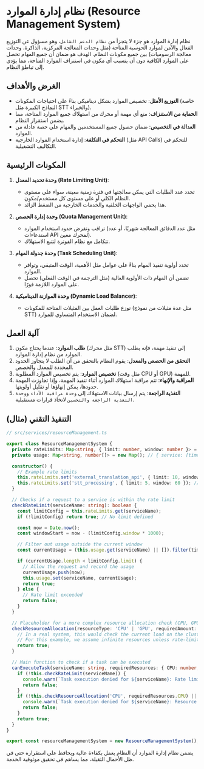 # نظام إدارة الموارد (Resource Management System)

نظام إدارة الموارد هو جزء لا يتجزأ من `نظام الدعم الشامل`، وهو مسؤول عن التوزيع الفعال والآمن لموارد الحوسبة المتاحة (مثل وحدات المعالجة المركزية، الذاكرة، وحدات معالجة الرسوميات) بين جميع مكونات النظام. الهدف هو ضمان أن جميع المهام تحصل على الموارد الكافية دون أن يتسبب أي مكون في استنزاف الموارد المتاحة، مما يؤدي إلى تباطؤ النظام.

## الغرض والأهداف

*   **التوزيع الأمثل**: تخصيص الموارد بشكل ديناميكي بناءً على احتياجات المكونات (خاصة النماذج الكبيرة مثل STT والخبراء).
*   **الحماية من الاستنزاف**: منع أي مهمة أو محرك من استهلاك جميع الموارد المتاحة، مما يضمن استقرار النظام.
*   **العدالة في التخصيص**: ضمان حصول جميع المستخدمين والمهام على حصة عادلة من الموارد.
*   **التحكم في التكلفة**: إدارة استخدام الموارد الخارجية (مثل API Calls) للتحكم في التكاليف التشغيلية.

## المكونات الرئيسية

1.  **وحدة تحديد المعدل (Rate Limiting Unit)**:
    *   تحدد عدد الطلبات التي يمكن معالجتها في فترة زمنية معينة، سواء على مستوى النظام الكلي أو على مستوى كل مستخدم/مكون.
    *   هذا يحمي الواجهات الخلفية والخدمات الخارجية من الضغط الزائد.

2.  **وحدة إدارة الحصص (Quota Management Unit)**:
    *   تراقب وتفرض حدود استخدام الموارد (مثل عدد الدقائق المعالجة شهريًا، أو عدد استدعاءات API لمحرك معين).
    *   تتكامل مع نظام الفوترة لتتبع الاستهلاك.

3.  **وحدة جدولة المهام (Task Scheduling Unit)**:
    *   تحدد أولوية تنفيذ المهام بناءً على عوامل مثل الأهمية، الوقت المتبقي، وتوافر الموارد.
    *   تضمن أن المهام ذات الأولوية العالية (مثل الترجمة في الوقت الفعلي) تحصل على الموارد اللازمة فورًا.

4.  **وحدة الموازنة الديناميكية (Dynamic Load Balancer)**:
    *   توزع طلبات العمل بين المثيلات المتاحة للمكونات (مثل عدة مثيلات من نموذج STT) لضمان الاستخدام المتساوي للموارد.

## آلية العمل

1.  **طلب الموارد**: عندما يحتاج مكون (مثل محرك STT) إلى تنفيذ مهمة، فإنه يطلب الموارد من نظام إدارة الموارد.
2.  **التحقق من الحصص والمعدل**: يقوم النظام بالتحقق من أن الطلب لا يتجاوز الحدود المحددة للمعدل والحصص.
3.  **تخصيص الموارد**: يتم تخصيص الموارد المطلوبة (مثل وقت CPU أو GPU) للمهمة.
4.  **المراقبة والإنهاء**: تتم مراقبة استهلاك الموارد أثناء تنفيذ المهمة، وإذا تجاوزت المهمة حدودها، يمكن إنهاؤها أو تقليل أولويتها.
5.  **التغذية الراجعة**: يتم إرسال بيانات الاستهلاك إلى `وحدة مراقبة الأداء` و`وحدة التغذية الراجعة والتحسين` لاتخاذ قرارات مستقبلية.

## التنفيذ التقني (مثال)

```typescript
// src/services/resourceManagement.ts

export class ResourceManagementSystem {
  private rateLimits: Map<string, { limit: number, window: number }> = new Map(); // { service: { limit: requests/sec, window: seconds } }
  private usage: Map<string, number[]> = new Map(); // { service: [timestamps] }

  constructor() {
    // Example rate limits
    this.rateLimits.set('external_translation_api', { limit: 10, window: 1 }); // 10 requests per second
    this.rateLimits.set('stt_processing', { limit: 5, window: 60 }); // 5 STT jobs per minute
  }

  // Checks if a request to a service is within the rate limit
  checkRateLimit(serviceName: string): boolean {
    const limitConfig = this.rateLimits.get(serviceName);
    if (!limitConfig) return true; // No limit defined

    const now = Date.now();
    const windowStart = now - (limitConfig.window * 1000);

    // Filter out usage outside the current window
    const currentUsage = (this.usage.get(serviceName) || []).filter(timestamp => timestamp > windowStart);

    if (currentUsage.length < limitConfig.limit) {
      // Allow the request and record the usage
      currentUsage.push(now);
      this.usage.set(serviceName, currentUsage);
      return true;
    } else {
      // Rate limit exceeded
      return false;
    }
  }

  // Placeholder for a more complex resource allocation check (CPU, GPU)
  checkResourceAllocation(resourceType: 'CPU' | 'GPU', requiredAmount: number): boolean {
    // In a real system, this would check the current load on the cluster
    // For this example, we assume infinite resources unless rate-limited
    return true;
  }

  // Main function to check if a task can be executed
  canExecuteTask(serviceName: string, requiredResources: { CPU: number, GPU: number }): boolean {
    if (!this.checkRateLimit(serviceName)) {
      console.warn(`Task execution denied for ${serviceName}: Rate limit exceeded.`);
      return false;
    }
    if (!this.checkResourceAllocation('CPU', requiredResources.CPU) || !this.checkResourceAllocation('GPU', requiredResources.GPU)) {
      console.warn(`Task execution denied for ${serviceName}: Resource allocation failed.`);
      return false;
    }
    return true;
  }
}

export const resourceManagementSystem = new ResourceManagementSystem();
```

يضمن نظام إدارة الموارد أن النظام يعمل بكفاءة عالية ويحافظ على استقراره حتى في ظل الأحمال الثقيلة، مما يساهم في تحقيق موثوقية الخدمة.
